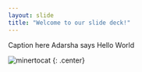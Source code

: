 ```yaml
---
layout: slide
title: "Welcome to our slide deck!"
---
```


Caption here
Adarsha says Hello World

![minertocat](https://octodex.github.com/images/minertocat.png)
{: .center}
